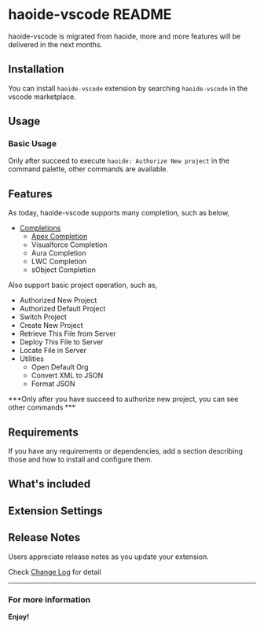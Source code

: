 # haoide-vscode README

haoide-vscode is migrated from haoide, more and more features will be delivered in the next months.

## Installation
You can install ``haoide-vscode`` extension by searching ``haoide-vscode`` in the vscode marketplace.

## Usage

### Basic Usage
Only after succeed to execute ``haoide: Authorize New project`` in the command palette, other commands are available.

## Features

As today, haoide-vscode supports many completion, such as below,
+ [Completions](https://github.com/xjsender/haoide-vscode/blob/master/docs/haoide-vscode.gif)
    - [Apex Completion](https://github.com/xjsender/haoide-vscode/blob/master/docs/haoide-vscode-apex.gif)
    - Visualforce Completion
    - Aura Completion
    - LWC Completion
    - sObject Completion

Also support basic project operation, such as,
+ Authorized New Project
+ Authorized Default Project
+ Switch Project
+ Create New Project
+ Retrieve This File from Server
+ Deploy This File to Server
+ Locate File in Server
+ Utilities
    - Open Default Org
    - Convert XML to JSON
    - Format JSON

***Only after you have succeed to authorize new project, you can see other commands ***


## Requirements

If you have any requirements or dependencies, add a section describing those and how to install and configure them.

## What's included


## Extension Settings

<!-- Include if your extension adds any VS Code settings through the `contributes.configuration` extension point.

For example:

This extension contributes the following settings:

* `myExtension.enable`: enable/disable this extension
* `myExtension.thing`: set to `blah` to do something -->


## Release Notes

Users appreciate release notes as you update your extension.

Check [Change Log](https://github.com/xjsender/haoide-vscode/blob/master/CHANGELOG.md) for detail

-----------------------------------------------------------------------------------------------------------

### For more information


**Enjoy!**
